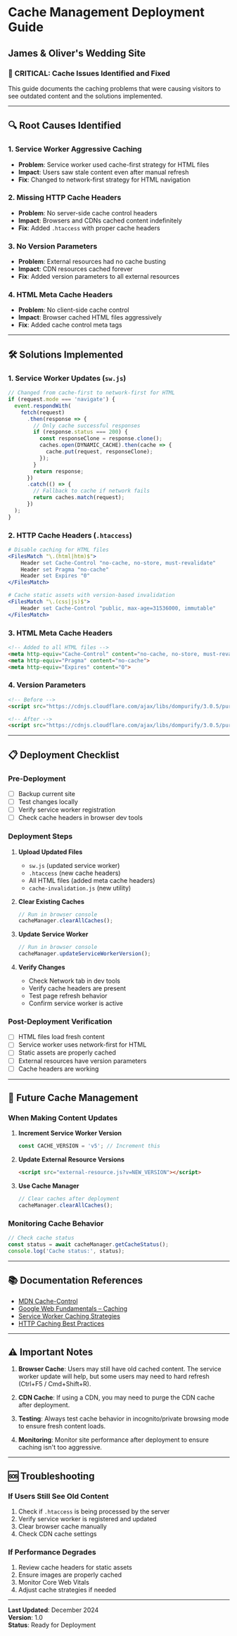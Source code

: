 # Cache Management Deployment Guide
## James & Oliver's Wedding Site

### 🚨 **CRITICAL: Cache Issues Identified and Fixed**

This guide documents the caching problems that were causing visitors to see outdated content and the solutions implemented.

---

## 🔍 **Root Causes Identified**

### 1. **Service Worker Aggressive Caching**
- **Problem**: Service worker used cache-first strategy for HTML files
- **Impact**: Users saw stale content even after manual refresh
- **Fix**: Changed to network-first strategy for HTML navigation

### 2. **Missing HTTP Cache Headers**
- **Problem**: No server-side cache control headers
- **Impact**: Browsers and CDNs cached content indefinitely
- **Fix**: Added `.htaccess` with proper cache headers

### 3. **No Version Parameters**
- **Problem**: External resources had no cache busting
- **Impact**: CDN resources cached forever
- **Fix**: Added version parameters to all external resources

### 4. **HTML Meta Cache Headers**
- **Problem**: No client-side cache control
- **Impact**: Browser cached HTML files aggressively
- **Fix**: Added cache control meta tags

---

## 🛠️ **Solutions Implemented**

### **1. Service Worker Updates (`sw.js`)**
```javascript
// Changed from cache-first to network-first for HTML
if (request.mode === 'navigate') {
  event.respondWith(
    fetch(request)
      .then(response => {
        // Only cache successful responses
        if (response.status === 200) {
          const responseClone = response.clone();
          caches.open(DYNAMIC_CACHE).then(cache => {
            cache.put(request, responseClone);
          });
        }
        return response;
      })
      .catch(() => {
        // Fallback to cache if network fails
        return caches.match(request);
      })
  );
}
```

### **2. HTTP Cache Headers (`.htaccess`)**
```apache
# Disable caching for HTML files
<FilesMatch "\.(html|htm)$">
    Header set Cache-Control "no-cache, no-store, must-revalidate"
    Header set Pragma "no-cache"
    Header set Expires "0"
</FilesMatch>

# Cache static assets with version-based invalidation
<FilesMatch "\.(css|js)$">
    Header set Cache-Control "public, max-age=31536000, immutable"
</FilesMatch>
```

### **3. HTML Meta Cache Headers**
```html
<!-- Added to all HTML files -->
<meta http-equiv="Cache-Control" content="no-cache, no-store, must-revalidate">
<meta http-equiv="Pragma" content="no-cache">
<meta http-equiv="Expires" content="0">
```

### **4. Version Parameters**
```html
<!-- Before -->
<script src="https://cdnjs.cloudflare.com/ajax/libs/dompurify/3.0.5/purify.min.js"></script>

<!-- After -->
<script src="https://cdnjs.cloudflare.com/ajax/libs/dompurify/3.0.5/purify.min.js?v=3.0.5"></script>
```

---

## 📋 **Deployment Checklist**

### **Pre-Deployment**
- [ ] Backup current site
- [ ] Test changes locally
- [ ] Verify service worker registration
- [ ] Check cache headers in browser dev tools

### **Deployment Steps**
1. **Upload Updated Files**
   - `sw.js` (updated service worker)
   - `.htaccess` (new cache headers)
   - All HTML files (added meta cache headers)
   - `cache-invalidation.js` (new utility)

2. **Clear Existing Caches**
   ```javascript
   // Run in browser console
   cacheManager.clearAllCaches();
   ```

3. **Update Service Worker**
   ```javascript
   // Run in browser console
   cacheManager.updateServiceWorkerVersion();
   ```

4. **Verify Changes**
   - Check Network tab in dev tools
   - Verify cache headers are present
   - Test page refresh behavior
   - Confirm service worker is active

### **Post-Deployment Verification**
- [ ] HTML files load fresh content
- [ ] Service worker uses network-first for HTML
- [ ] Static assets are properly cached
- [ ] External resources have version parameters
- [ ] Cache headers are working

---

## 🔄 **Future Cache Management**

### **When Making Content Updates**
1. **Increment Service Worker Version**
   ```javascript
   const CACHE_VERSION = 'v5'; // Increment this
   ```

2. **Update External Resource Versions**
   ```html
   <script src="external-resource.js?v=NEW_VERSION"></script>
   ```

3. **Use Cache Manager**
   ```javascript
   // Clear caches after deployment
   cacheManager.clearAllCaches();
   ```

### **Monitoring Cache Behavior**
```javascript
// Check cache status
const status = await cacheManager.getCacheStatus();
console.log('Cache status:', status);
```

---

## 📚 **Documentation References**

- [MDN Cache-Control](https://developer.mozilla.org/en-US/docs/Web/HTTP/Headers/Cache-Control)
- [Google Web Fundamentals – Caching](https://web.dev/http-caching/)
- [Service Worker Caching Strategies](https://web.dev/service-worker-caching-and-http-caching/)
- [HTTP Caching Best Practices](https://web.dev/http-caching/)

---

## ⚠️ **Important Notes**

1. **Browser Cache**: Users may still have old cached content. The service worker update will help, but some users may need to hard refresh (Ctrl+F5 / Cmd+Shift+R).

2. **CDN Cache**: If using a CDN, you may need to purge the CDN cache after deployment.

3. **Testing**: Always test cache behavior in incognito/private browsing mode to ensure fresh content loads.

4. **Monitoring**: Monitor site performance after deployment to ensure caching isn't too aggressive.

---

## 🆘 **Troubleshooting**

### **If Users Still See Old Content**
1. Check if `.htaccess` is being processed by the server
2. Verify service worker is registered and updated
3. Clear browser cache manually
4. Check CDN cache settings

### **If Performance Degrades**
1. Review cache headers for static assets
2. Ensure images are properly cached
3. Monitor Core Web Vitals
4. Adjust cache strategies if needed

---

**Last Updated**: December 2024  
**Version**: 1.0  
**Status**: Ready for Deployment
